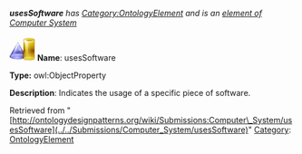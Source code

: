 ___usesSoftware__ has [Category:OntologyElement](../../Category/OntologyElement "Category:OntologyElement") and is an [element of](../../Property/ElementOf "Property:ElementOf") [Computer System](../../Submissions/Computer_System "Submissions:Computer System")_


  




[![ObjectProperty](../../images/thumb/c/c3/ObjectProperty.gif/45px-ObjectProperty.gif)](../../Image/ObjectProperty.gif "ObjectProperty")
__Name__: usesSoftware 


__Type:__ owl:ObjectProperty 


__Description__: Indicates the usage of a specific piece of software. 





Retrieved from "[http://ontologydesignpatterns.org/wiki/Submissions:Computer\_System/usesSoftware](../../Submissions/Computer_System/usesSoftware)"
 [Category](http://ontologydesignpatterns.org/wiki/Special:Categories "Special:Categories"): [OntologyElement](../../Category/OntologyElement "Category:OntologyElement")